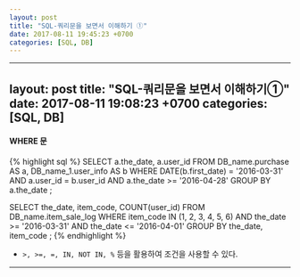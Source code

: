 ```yaml
---
layout: post
title: "SQL-쿼리문을 보면서 이해하기 ①"
date: 2017-08-11 19:45:23 +0700
categories: [SQL, DB]
---
```


---
layout: post
title:  "SQL-쿼리문을 보면서 이해하기①"
date:   2017-08-11 19:08:23 +0700
categories: [SQL, DB]
---

#### WHERE 문
{% highlight sql %}
SELECT a.the_date, a.user_id
FROM DB_name.purchase AS a, DB_name_1.user_info AS b
WHERE DATE(b.first_date) = '2016-03-31'
AND a.user_id = b.user_id
AND a.the_date >= '2016-04-28'
GROUP BY a.the_date
;

SELECT the_date, item_code, COUNT(user_id)
FROM DB_name.item_sale_log
WHERE item_code IN (1, 2, 3, 4, 5, 6)
AND the_date >= '2016-03-31'
AND the_date <= '2016-04-01'
GROUP BY the_date, item_code
;
{% endhighlight %}
- `>, >=, =, IN, NOT IN, %` 등을 활용하여 조건을 사용할 수 있다.

---
